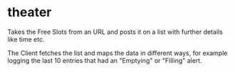 # theater
Takes the Free Slots from an URL and posts it on a list with further details like time etc.

The Client fetches the list and maps the data in different ways, for example logging the last 10 entries that had an "Emptying"
or "Filling" alert.

